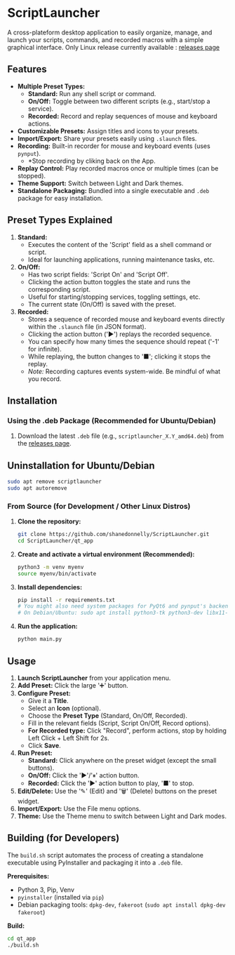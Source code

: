 # ScriptLauncher

A cross-plateform desktop application to easily organize, manage, and launch your scripts, commands, and recorded macros with a simple graphical interface.
Only Linux release currently available : [releases page](https://github.com/shanedonnelly/ScriptLauncher/releases)
## Features

*   **Multiple Preset Types:**
    *   **Standard:** Run any shell script or command.
    *   **On/Off:** Toggle between two different scripts (e.g., start/stop a service).
    *   **Recorded:** Record and replay sequences of mouse and keyboard actions.
*   **Customizable Presets:** Assign titles and icons to your presets.
*   **Import/Export:** Share your presets easily using `.slaunch` files.
*   **Recording:** Built-in recorder for mouse and keyboard events (uses `pynput`).
    *   *Stop recording by cliking back on the App. 
*   **Replay Control:** Play recorded macros once or multiple times (can be stopped).
*   **Theme Support:** Switch between Light and Dark themes. 
*   **Standalone Packaging:** Bundled into a single executable and `.deb` package for easy installation.

## Preset Types Explained

1.  **Standard:**
    *   Executes the content of the 'Script' field as a shell command or script.
    *   Ideal for launching applications, running maintenance tasks, etc.
2.  **On/Off:**
    *   Has two script fields: 'Script On' and 'Script Off'.
    *   Clicking the action button toggles the state and runs the corresponding script.
    *   Useful for starting/stopping services, toggling settings, etc.
    *   The current state (On/Off) is saved with the preset.
3.  **Recorded:**
    *   Stores a sequence of recorded mouse and keyboard events directly within the `.slaunch` file (in JSON format).
    *   Clicking the action button ('▶') replays the recorded sequence.
    *   You can specify how many times the sequence should repeat ('-1' for infinite).
    *   While replaying, the button changes to '■'; clicking it stops the replay.
    *   *Note:* Recording captures events system-wide. Be mindful of what you record.

## Installation

### Using the .deb Package (Recommended for Ubuntu/Debian)

1.  Download the latest `.deb` file (e.g., `scriptlauncher_X.Y_amd64.deb`) from the [releases page](https://github.com/shanedonnelly/ScriptLauncher/releases).

## Uninstallation for Ubuntu/Debian 
```bash
sudo apt remove scriptlauncher
sudo apt autoremove
```

### From Source (for Development / Other Linux Distros)

1.  **Clone the repository:**
    ```bash
    git clone https://github.com/shanedonnelly/ScriptLauncher.git
    cd ScriptLauncher/qt_app
    ```
2.  **Create and activate a virtual environment (Recommended):**
    ```bash
    python3 -m venv myenv
    source myenv/bin/activate
    ```
3.  **Install dependencies:**
    ```bash
    pip install -r requirements.txt
    # You might also need system packages for PyQt6 and pynput's backend
    # On Debian/Ubuntu: sudo apt install python3-tk python3-dev libx11-dev libxtst-dev libpng-dev libxkbcommon-x11-0
    ```
4.  **Run the application:**
    ```bash
    python main.py
    ```

## Usage

1.  **Launch ScriptLauncher** from your application menu.
2.  **Add Preset:** Click the large '➕' button.
3.  **Configure Preset:**
    *   Give it a **Title**.
    *   Select an **Icon** (optional).
    *   Choose the **Preset Type** (Standard, On/Off, Recorded).
    *   Fill in the relevant fields (Script, Script On/Off, Record options).
    *   **For Recorded type:** Click "Record", perform actions, stop by holding Left Click + Left Shift for 2s.
    *   Click **Save**.
4.  **Run Preset:**
    *   **Standard:** Click anywhere on the preset widget (except the small buttons).
    *   **On/Off:** Click the '▶'/'⏸' action button.
    *   **Recorded:** Click the '▶' action button to play, '■' to stop.
5.  **Edit/Delete:** Use the '✎' (Edit) and '🗑' (Delete) buttons on the preset widget.
6.  **Import/Export:** Use the File menu options.
7.  **Theme:** Use the Theme menu to switch between Light and Dark modes.

## Building (for Developers)

The `build.sh` script automates the process of creating a standalone executable using PyInstaller and packaging it into a `.deb` file.

**Prerequisites:**

*   Python 3, Pip, Venv
*   `pyinstaller` (installed via `pip`)
*   Debian packaging tools: `dpkg-dev`, `fakeroot` (`sudo apt install dpkg-dev fakeroot`)

**Build:**

```bash
cd qt_app
./build.sh
